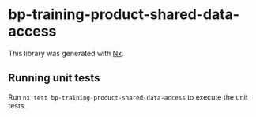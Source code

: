 # bp-training-product-shared-data-access

This library was generated with [Nx](https://nx.dev).

## Running unit tests

Run `nx test bp-training-product-shared-data-access` to execute the unit tests.
